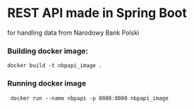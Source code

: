 # REST API made in Spring Boot
for handling data from Narodowy Bank Polski

### Building docker image:
```docker
docker build -t nbpapi_image .
```

### Running docker image
```docker
 docker run --name nbpapi -p 8080:8080 nbpapi_image
 ```
